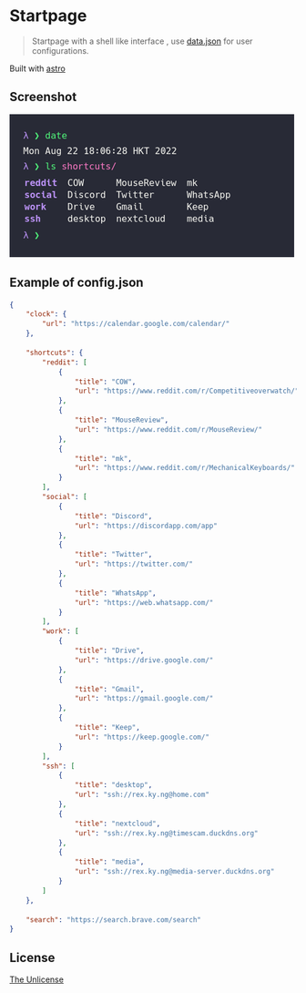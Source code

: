 # Startpage

>Startpage with a shell like interface , use [data.json](./src/data.json) for user configurations.

Built with [astro](https://astro.build/)

## Screenshot

![Screenshot](./screenshot.png)

## Example of config.json

```json
{
	"clock": {
		"url": "https://calendar.google.com/calendar/"
	},

	"shortcuts": {
		"reddit": [
			{
				"title": "COW",
				"url": "https://www.reddit.com/r/Competitiveoverwatch/"
			},
			{
				"title": "MouseReview",
				"url": "https://www.reddit.com/r/MouseReview/"
			},
			{
				"title": "mk",
				"url": "https://www.reddit.com/r/MechanicalKeyboards/"
			}
		],
		"social": [
			{
				"title": "Discord",
				"url": "https://discordapp.com/app"
			},
			{
				"title": "Twitter",
				"url": "https://twitter.com/"
			},
			{
				"title": "WhatsApp",
				"url": "https://web.whatsapp.com/"
			}
		],
		"work": [
			{
				"title": "Drive",
				"url": "https://drive.google.com/"
			},
			{
				"title": "Gmail",
				"url": "https://gmail.google.com/"
			},
			{
				"title": "Keep",
				"url": "https://keep.google.com/"
			}
		],
		"ssh": [
			{
				"title": "desktop",
				"url": "ssh://rex.ky.ng@home.com"
			},
			{
				"title": "nextcloud",
				"url": "ssh://rex.ky.ng@timescam.duckdns.org"
			},
			{
				"title": "media",
				"url": "ssh://rex.ky.ng@media-server.duckdns.org"
			}
		]
	},

	"search": "https://search.brave.com/search"
}
```

## License

[The Unlicense](LICENSE)
